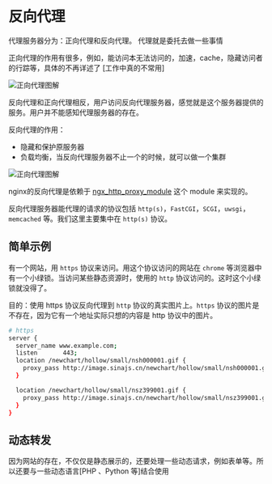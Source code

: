 # 反向代理

代理服务器分为：正向代理和反向代理。 代理就是委托去做一些事情

正向代理的作用有很多，例如，能访问本无法访问的，加速，cache，隐藏访问者的行踪等，具体的不再详述了 [工作中真的不常用]

![正向代理图解](http://md.laragh.top/vuepress/nginx/nginx-redirect.png)

反向代理和正向代理相反，用户访问反向代理服务器，感觉就是这个服务器提供的服务。用户并不能感知代理服务器的存在。

反向代理的作用：

- 隐藏和保护原服务器
- 负载均衡，当反向代理服务器不止一个的时候，就可以做一个集群

![正向代理图解](http://md.laragh.top/vuepress/nginx/nginx-redirect-2.png)

nginx的反向代理是依赖于 [ngx_http_proxy_module](http://nginx.org/en/docs/http/ngx_http_proxy_module.html) 这个 module 来实现的。

反向代理服务器能代理的请求的协议包括 `http(s)`，`FastCGI`，`SCGI`，`uwsgi`，`memcached` 等。我们这里主要集中在 `http(s)` 协议。

## 简单示例

有一个网站，用 `https` 协议来访问。用这个协议访问的网站在 `chrome` 等浏览器中有一个小绿锁。当访问某些静态资源时，使用的 `http` 协议访问的。这时这个小绿锁就没得了。

目的：使用 https 协议反向代理到 `http` 协议的真实图片上。`https` 协议的图片是不存在，因为它有一个地址实际只想的内容是 http 协议中的图片。

```bash
# https
server {
  server_name www.example.com;
  listen       443;
  location /newchart/hollow/small/nsh000001.gif {
    proxy_pass http://image.sinajs.cn/newchart/hollow/small/nsh000001.gif;
  }

  location /newchart/hollow/small/nsz399001.gif {
    proxy_pass http://image.sinajs.cn/newchart/hollow/small/nsz399001.gif;
  }
}
```

## 动态转发

因为网站的存在，不仅仅是静态展示的，还要处理一些动态请求，例如表单等。所以还要与一些动态语言[PHP 、Python 等]结合使用

```bash

```
